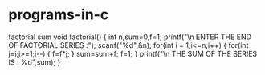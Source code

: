 # programs-in-c
factorial sum
void factorial()
{
 int n,sum=0,f=1;
 printf("\n ENTER THE END OF FACTORIAL SERIES :");
 scanf("%d",&n);
 for(int i = 1;i<=n;i++)
 {
  for(int j=i;j>=1;j--)
  {
   f=f*j;
  }
  sum=sum+f;
  f=1;
 }
 printf("\n THE SUM OF THE SERIES IS : %d",sum);
}
